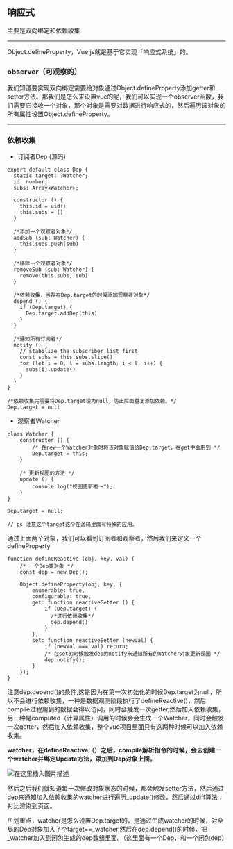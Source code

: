 ## 响应式

主要是双向绑定和依赖收集

---

Object.defineProperty，Vue.js就是基于它实现「响应式系统」的。

### observer（可观察的）

我们知道要实现双向绑定需要给对象通过Object.defineProperty添加getter和setter方法。那我们是怎么来设置vue的呢，我们可以实现一个observer函数，我们需要它接收一个对象，那个对象是需要对数据进行响应式的，然后遍历该对象的所有属性设置Object.defineProperty。

---
### 依赖收集


- 订阅者Dep (源码)
```
export default class Dep {
  static target: ?Watcher;
  id: number;
  subs: Array<Watcher>;

  constructor () {
    this.id = uid++
    this.subs = []
  }

  /*添加一个观察者对象*/
  addSub (sub: Watcher) {
    this.subs.push(sub)
  }

  /*移除一个观察者对象*/
  removeSub (sub: Watcher) {
    remove(this.subs, sub)
  }

  /*依赖收集，当存在Dep.target的时候添加观察者对象*/
  depend () {
    if (Dep.target) {
      Dep.target.addDep(this)
    }
  }

  /*通知所有订阅者*/
  notify () {
    // stabilize the subscriber list first
    const subs = this.subs.slice()
    for (let i = 0, l = subs.length; i < l; i++) {
      subs[i].update()
    }
  }
}

/*依赖收集完需要将Dep.target设为null，防止后面重复添加依赖。*/
Dep.target = null
```

- 观察者Watcher
```
class Watcher {
    constructor () {
        /* 在new一个Watcher对象时将该对象赋值给Dep.target，在get中会用到 */
        Dep.target = this;
    }

    /* 更新视图的方法 */
    update () {
        console.log("视图更新啦～");
    }
}

Dep.target = null;

// ps 注意这个target这个在源码里面有特殊的应用。
```

通过上面两个对象，我们可以看到订阅者和观察者，然后我们来定义一个defineProperty

```
function defineReactive (obj, key, val) {
    /* 一个Dep类对象 */
    const dep = new Dep();
    
    Object.defineProperty(obj, key, {
        enumerable: true,
        configurable: true,
        get: function reactiveGetter () {
            if (Dep.target) {
              /*进行依赖收集*/
              dep.depend()   
            }     
        },
        set: function reactiveSetter (newVal) {
            if (newVal === val) return;
            /* 在set的时候触发dep的notify来通知所有的Watcher对象更新视图 */
            dep.notify();
        }
    });
}
```
注意dep.depend()的条件,这是因为在第一次初始化的时候Dep.target为null，所以不会进行依赖收集，一种是数据观测阶段执行了defineReactive()，然后compile过程用到的数据会得以访问，同时会触发一次getter,然后加入依赖收集，另一种是computed（计算属性）调用的时候会会生成一个Watcher，同时会触发一次getter，然后加入依赖收集，整个vue项目里面只有这两种时候可以加入依赖收集。  


**watcher，在defineReactive（）之后，compile解析指令的时候，会去创建一个watcher并绑定Update方法，添加到Dep对象上面。**


![在这里插入图片描述](https://img-blog.csdnimg.cn/20201202115143395.png?x-oss-process=image/watermark,type_ZmFuZ3poZW5naGVpdGk,shadow_10,text_aHR0cHM6Ly9ibG9nLmNzZG4ubmV0L3FxXzI0MDczODg1,size_16,color_FFFFFF,t_70)


然后之后我们就知道每一次修改对象状态的时候，都会触发setter方法，然后通过dep来通知加入依赖收集的watcher进行遍历_update()修改，然后通过diff算法 ，对比渲染到页面。


// 划重点，watcher是怎么设置Dep.target的，是通过生成watcher的时候，对全局的Dep对象加入了个target==_watcher,然后在dep.depend()的时候，把_watcher加入到闭包生成的dep数组里面。（这里面有一个Dep，和一个闭包dep）


